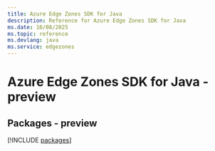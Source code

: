 ```yaml
---
title: Azure Edge Zones SDK for Java
description: Reference for Azure Edge Zones SDK for Java
ms.date: 10/08/2025
ms.topic: reference
ms.devlang: java
ms.service: edgezones
---
```

# Azure Edge Zones SDK for Java - preview
## Packages - preview
[!INCLUDE [packages](edge-zones-index.md)]